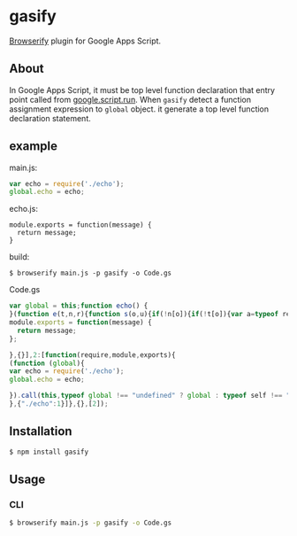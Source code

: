 # gasify

[Browserify](http://browserify.org/) plugin for Google Apps Script.

## About

In Google Apps Script, it must be top level function declaration that entry point called from [google.script.run](https://developers.google.com/apps-script/guides/html/reference/run).
When `gasify` detect a function assignment expression to `global` object. it generate a top level function declaration statement.

## example

main.js:
```js
var echo = require('./echo');
global.echo = echo;
```

echo.js:
```
module.exports = function(message) {
  return message;
}
```

build:
```
$ browserify main.js -p gasify -o Code.gs
```

Code.gs
```js
var global = this;function echo() {
}(function e(t,n,r){function s(o,u){if(!n[o]){if(!t[o]){var a=typeof require=="function"&&require;if(!u&&a)return a(o,!0);if(i)return i(o,!0);var f=new Error("Cannot find module '"+o+"'");throw f.code="MODULE_NOT_FOUND",f}var l=n[o]={exports:{}};t[o][0].call(l.exports,function(e){var n=t[o][1][e];return s(n?n:e)},l,l.exports,e,t,n,r)}return n[o].exports}var i=typeof require=="function"&&require;for(var o=0;o<r.length;o++)s(r[o]);return s})({1:[function(require,module,exports){
module.exports = function(message) {
  return message;
};

},{}],2:[function(require,module,exports){
(function (global){
var echo = require('./echo');
global.echo = echo;

}).call(this,typeof global !== "undefined" ? global : typeof self !== "undefined" ? self : typeof window !== "undefined" ? window : {})
},{"./echo":1}]},{},[2]);
```

## Installation

```sh
$ npm install gasify
```

## Usage

### CLI

```sh
$ browserify main.js -p gasify -o Code.gs
```
